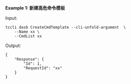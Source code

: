 **Example 1: 新建高危命令模板**



Input: 

```
tccli dasb CreateCmdTemplate --cli-unfold-argument  \
    --Name xx \
    --CmdList xx
```

Output: 
```
{
    "Response": {
        "Id": 1,
        "RequestId": "xx"
    }
}
```

